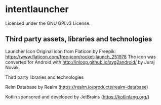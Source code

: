 # intentlauncher

Licensed under the GNU GPLv3 License.

## Third party assets, libraries and technologies

Launcher Icon
Original icon from Flaticon by Freepik: https://www.flaticon.com/free-icon/rocket-launch_251978
The icon was converted for Android with http://inloop.github.io/svg2android/ by Juraj Novák

Third party libraries and technologies

Relm Database by Realm (https://realm.io/products/realm-database)

Kotlin sponsored and developed by JetBrains (https://kotlinlang.org/)
